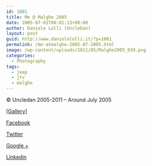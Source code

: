 ```yaml
---
id: 1001
title: Me @ Malghe 2005
date: 2005-07-01T00:01:13+00:00
author: Daniele Lolli (UncleDan)
layout: post
guid: http://www.danielelolli.it/?p=1001
permalink: /me-atmalghe-2005-07-2005.html
image: /wp-content/uploads/2011/05/Malghe2005_039.png
categories:
  - Photography
tags:
  - jeep
  - jtv
  - malghe
---
```

© Uncledan 2005-2011 &#8211; Around July 2005
  
[<a title="Malghe 2005" href="http://www.danielelolli.it/gallery/19-Malghe%202005/Malghe2005_039.jpg" target="_blank">Gallery</a>]

<div class="container_share">
  <a href="http://www.facebook.com/sharer.php?u=http://www.danielelolli.it/me-atmalghe-2005-07-2005.html&t=Me @ Malghe 2005" target="_blank" class="button_purab_share facebook"><span><i class="icon-facebook"></i></span>
  
  <p>
    Facebook
  </p></a> 
  
  <a href="http://twitter.com/share?url=http://www.danielelolli.it/me-atmalghe-2005-07-2005.html&text=Me @ Malghe 2005" target="_blank" class="button_purab_share twitter"><span><i class="icon-twitter"></i></span>
  
  <p>
    Twitter
  </p></a> 
  
  <a href="https://plus.google.com/share?url=http://www.danielelolli.it/me-atmalghe-2005-07-2005.html" target="_blank" class="button_purab_share google-plus"><span><i class="icon-google-plus"></i></span>
  
  <p>
    Google +
  </p></a> 
  
  <a href="http://www.linkedin.com/shareArticle?mini=true&url=http://www.danielelolli.it/me-atmalghe-2005-07-2005.html&title=Me @ Malghe 2005" target="_blank" class="button_purab_share linkedin"><span><i class="icon-linkedin"></i></span>
  
  <p>
    Linkedin
  </p></a>
</div>